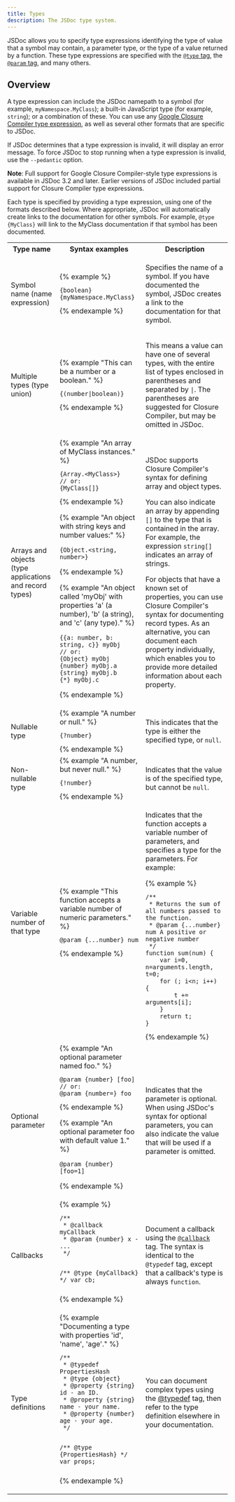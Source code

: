 ```yaml
---
title: Types
description: The JSDoc type system.
---
```


JSDoc allows you to specify type expressions identifying the type of value that a symbol may
contain, a parameter type, or the type of a value returned by a function. These type expressions
are specified with the [`@type` tag][type-tag], the [`@param` tag][param-tag], and many others.

[type-tag]: tags-type.html
[param-tag]: tags-param.html

## Overview

A type expression can include the JSDoc namepath to a symbol (for example, `myNamespace.MyClass`); a
built-in JavaScript type (for example, `string`); or a combination of these. You can use any
[Google Closure Compiler type expression][closure], as well as several other formats that are
specific to JSDoc.

If JSDoc determines that a type expression is invalid, it will display an error message. To force JSDoc to stop running when a type expression is invalid, use the `--pedantic` option.

**Note**: Full support for Google Closure Compiler-style type expressions is available
in JSDoc 3.2 and later. Earlier versions of JSDoc included partial support for Closure Compiler type
expressions.

Each type is specified by providing a type expression, using one of the formats described below.
Where appropriate, JSDoc will automatically create links to the documentation for other symbols. For
example, `@type {MyClass}` will link to the MyClass documentation if that symbol has been
documented.

<table id="jsdoc-types" name="jsdoc-types">
<tr>
 <th>Type name</th>
 <th>Syntax examples</th>
 <th>Description</th>
</tr>

<tr>
 <td>Symbol name (name expression)</td>
 <td>
{% example %}
<pre class="prettyprint"><code>{boolean}
{myNamespace.MyClass}
</code></pre>
{% endexample %}
 </td>
 <td>
  <p>
  Specifies the name of a symbol. If you have documented the symbol, JSDoc creates a link to the
  documentation for that symbol.
  </p>
 </td>
</tr>

<tr>
 <td>
  Multiple types (type union)
 </td>
 <td>
{% example "This can be a number or a boolean." %}
<pre class="prettyprint"><code>{(number|boolean)}
</code></pre>
{% endexample %}
 </td>
 <td>
  <p>
  This means a value can have one of several types, with the entire list of types enclosed in
  parentheses and separated by <code>|</code>. The parentheses are suggested for Closure Compiler,
  but may be omitted in JSDoc.
  </p>
 </td>
</tr>

<tr>
 <td>
  Arrays and objects (type applications and record types)
 </td>
 <td>
{% example "An array of MyClass instances." %}
<pre class="prettyprint"><code>{Array.&lt;MyClass&gt;}
// or:
{MyClass[]}
</code></pre>
{% endexample %}

{% example "An object with string keys and number values:" %}
<pre class="prettyprint"><code>{Object.&lt;string, number&gt;}
</code></pre>
{% endexample %}

{% example "An object called 'myObj' with properties 'a' (a number), 'b' (a string), and 'c' (any type)." %}
<pre class="prettyprint"><code>&#123;{a: number, b: string, c}} myObj
// or:
{Object} myObj
{number} myObj.a
{string} myObj.b
{&ast;} myObj.c
</code></pre>
{% endexample %}
 </td>
 <td><p>
  JSDoc supports Closure Compiler's syntax for defining array and object types.
  <p>
  <p>
  You can also indicate an array by appending <code>[]</code> to the type that is contained in the
  array. For example, the expression <code>string[]</code> indicates an array of strings.
  </p>
  <p>
  For objects that have a known set of properties, you can use Closure Compiler's syntax for
  documenting record types. As an alternative, you can document each property individually, which
  enables you to provide more detailed information about each property.
  </p>
 </td>
</tr>

<tr>
 <td>
  Nullable type
 </td>
 <td>
{% example "A number or null." %}
<pre class="prettyprint"><code>{?number}
</code></pre>
{% endexample %}
 </td>
 <td>
  <p>
  This indicates that the type is either the specified type, or <code>null</code>.
  </p>
 </td>
</tr>

<tr>
 <td>
  Non-nullable type
 </td>
 <td>
{% example "A number, but never null." %}
<pre class="prettyprint"><code>{!number}
</code></pre>
{% endexample %}
 </td>
 <td>
  <p>
   Indicates that the value is of the specified type, but cannot be <code>null</code>.
  </p>
 </td>
</tr>

<tr>
 <td>
  Variable number of that type
 </td>
 <td>
{% example "This function accepts a variable number of numeric parameters." %}
<pre class="prettyprint"><code>@param {...number} num
</code></pre>
{% endexample %}
 </td>
 <td>
  <p>
  Indicates that the function accepts a variable number of parameters, and specifies a type for the
  parameters. For example:
  </p>
{% example %}
<pre class="prettyprint"><code>/&ast;&ast;
 &ast; Returns the sum of all numbers passed to the function.
 &ast; @param {...number} num A positive or negative number
 &ast;/
function sum(num) {
    var i=0, n=arguments.length, t=0;
    for (; i&lt;n; i++) {
        t += arguments[i];
    }
    return t;
}
</code></pre>
{% endexample %}
 </td>
</tr>

<tr>
 <td>
  Optional parameter
 </td>
 <td>
{% example "An optional parameter named foo." %}
<pre class="prettyprint"><code>@param {number} [foo]
// or:
@param {number=} foo
</code></pre>
{% endexample %}

{% example "An optional parameter foo with default value 1." %}
<pre class="prettyprint"><code>@param {number} [foo=1]
</code></pre>
{% endexample %}
 </td>
 <td>
  <p>
  Indicates that the parameter is optional. When using JSDoc's syntax for optional parameters, you
  can also indicate the value that will be used if a parameter is omitted.
  </p>
 </td>
</tr>

<tr>
 <td>
  Callbacks
 </td>
 <td>
{% example %}
<pre class="prettyprint"><code>/&ast;&ast;
 &ast; @callback myCallback
 &ast; @param {number} x - ...
 &ast;/

/&ast;&ast; @type {myCallback} &ast;/
var cb;
</code></pre>
{% endexample %}
 </td>
 <td>
  <p>
  Document a callback using the <a href="tags-callback.html"><code>@callback</code></a> tag. The
  syntax is identical to the <code>@typedef</code> tag, except that a callback's type is always
  <code>function</code>.
  </p>
 </td>
</tr>

<tr>
 <td>
  Type definitions
 </td>
 <td>
{% example "Documenting a type with properties 'id', 'name', 'age'." %}
<pre class="prettyprint"><code>/&ast;&ast;
 &ast; @typedef PropertiesHash
 &ast; @type {object}
 &ast; @property {string} id - an ID.
 &ast; @property {string} name - your name.
 &ast; @property {number} age - your age.
 &ast;/

/&ast;&ast; @type {PropertiesHash} &ast;/
var props;
</code></pre>
{% endexample %}
 </td>
 <td>
  <p>
  You can document complex types using the <a href="tags-typedef.html">@typedef</a> tag, then refer
  to the type definition elsewhere in your documentation.
  </p>
 </td>
</tr>
</table>

[closure]: https://github.com/google/closure-compiler/wiki/Annotating-JavaScript-for-the-Closure-Compiler#type-expressions
[param-tag]: tags-param.html
